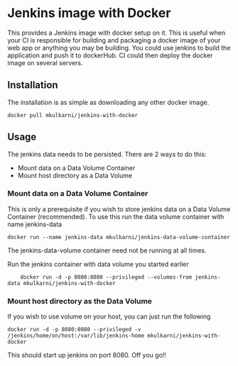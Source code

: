 Jenkins image with Docker
==================================

This provides a Jenkins image with docker setup on it. This is useful when your CI is responsible for building and
packaging a docker image of your web app or anything you may be building. You could use jenkins to build the 
application and push it to dockerHub. CI could then deploy the docker image on several servers.

## Installation

The installation is as simple as downloading any other docker image.

	docker pull mkulkarni/jenkins-with-docker 

## Usage

The jenkins data needs to be persisted. There are 2 ways to do this:

- Mount data on a Data Volume Container
- Mount host directory as a Data Volume

### Mount data on a Data Volume Container

This is only a prerequisite if you wish to store jenkins data on a Data Volume Container (recommended). To use this 
run the data volume container with name jenkins-data

	docker run --name jenkins-data mkulkarni/jenkins-data-volume-container

The jenkins-data-volume container need not be running at all times. 

Run the jenkins container with data volume you started earlier

       	docker run -d -p 8080:8080 --privileged --volumes-from jenkins-data mkulkarni/jenkins-with-docker

### Mount host directory as the Data Volume 

If you wish to use volume on your host, you can just run the following

	docker run -d -p 8080:8080 --privileged -v /jenkins/home/on/host:/var/lib/jenkins-home mkulkarni/jenkins-with-docker

This should start up jenkins on port 8080. Off you go!! 

